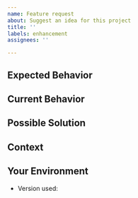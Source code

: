 ```yaml
---
name: Feature request
about: Suggest an idea for this project
title: ''
labels: enhancement
assignees: ''

---
```

<!--- Provide a general summary of the issue in the Title above -->

## Expected Behavior
<!--- If you're suggesting a change/improvement, tell us how it should work -->

## Current Behavior
<!--- If suggesting a change/improvement, explain the difference from current behavior -->

## Possible Solution
<!--- Not obligatory, but suggest a fix/reason for the bug, -->
<!--- or ideas how to implement the addition or change -->

## Context
<!--- How has this issue affected you? What are you trying to accomplish? -->
<!--- Providing context helps us come up with a solution that is most useful in the real world -->

## Your Environment
<!--- Include as many relevant details about the environment you experienced the bug in -->
* Version used:
